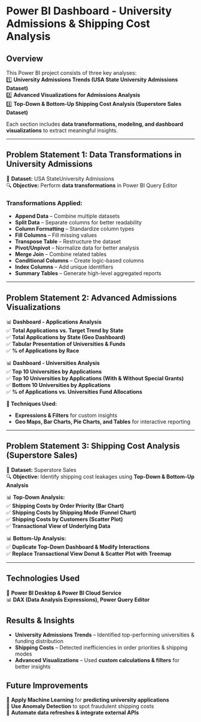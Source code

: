 # Power BI Dashboard - University Admissions & Shipping Cost Analysis  

## **Overview**  
This Power BI project consists of three key analyses:  
1️⃣ **University Admissions Trends (USA State University Admissions Dataset)**  
2️⃣ **Advanced Visualizations for Admissions Analysis**  
3️⃣ **Top-Down & Bottom-Up Shipping Cost Analysis (Superstore Sales Dataset)**  

Each section includes **data transformations, modeling, and dashboard visualizations** to extract meaningful insights.  

---

## **Problem Statement 1: Data Transformations in University Admissions**  
📂 **Dataset:** USA StateUniversity Admissions  
🔍 **Objective:** Perform **data transformations** in Power BI Query Editor  

### **Transformations Applied:**  
- **Append Data** – Combine multiple datasets  
- **Split Data** – Separate columns for better readability  
- **Column Formatting** – Standardize column types  
- **Fill Columns** – Fill missing values  
- **Transpose Table** – Restructure the dataset  
- **Pivot/Unpivot** – Normalize data for better analysis  
- **Merge Join** – Combine related tables  
- **Conditional Columns** – Create logic-based columns  
- **Index Columns** – Add unique identifiers  
- **Summary Tables** – Generate high-level aggregated reports  

---

## **Problem Statement 2: Advanced Admissions Visualizations**  
📊 **Dashboard - Applications Analysis**  
✅ **Total Applications vs. Target Trend by State**  
✅ **Total Applications by State (Geo Dashboard)**  
✅ **Tabular Presentation of Universities & Funds**  
✅ **% of Applications by Race**  

📊 **Dashboard - Universities Analysis**  
✅ **Top 10 Universities by Applications**  
✅ **Top 10 Universities by Applications (With & Without Special Grants)**  
✅ **Bottom 10 Universities by Applications**  
✅ **% of Applications vs. Universities Fund Allocations**  

**📌 Techniques Used:**  
- **Expressions & Filters** for custom insights  
- **Geo Maps, Bar Charts, Pie Charts, and Tables** for interactive reporting  

---

## **Problem Statement 3: Shipping Cost Analysis (Superstore Sales)**  
📂 **Dataset:** Superstore Sales  
🔍 **Objective:** Identify shipping cost leakages using **Top-Down & Bottom-Up Analysis**  

📊 **Top-Down Analysis:**  
✅ **Shipping Costs by Order Priority (Bar Chart)**  
✅ **Shipping Costs by Shipping Mode (Funnel Chart)**  
✅ **Shipping Costs by Customers (Scatter Plot)**  
✅ **Transactional View of Underlying Data**  

📊 **Bottom-Up Analysis:**  
✅ **Duplicate Top-Down Dashboard & Modify Interactions**  
✅ **Replace Transactional View Donut & Scatter Plot with Treemap**  

---

## **Technologies Used**  
🚀 **Power BI Desktop & Power BI Cloud Service**  
📊 **DAX (Data Analysis Expressions), Power Query Editor**  

## **Results & Insights**  
- **University Admissions Trends** – Identified top-performing universities & funding distribution  
- **Shipping Costs** – Detected inefficiencies in order priorities & shipping modes  
- **Advanced Visualizations** – Used **custom calculations & filters** for better insights  

## **Future Improvements**  
🔹 **Apply Machine Learning** for **predicting university applications**  
🔹 **Use Anomaly Detection** to spot fraudulent shipping costs  
🔹 **Automate data refreshes & integrate external APIs**  

